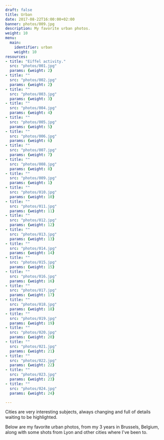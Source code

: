 ```yaml
---
draft: false
title: Urban
date: 2017-08-22T16:00:00+02:00
banner: photos/009.jpg
description: My favorite urban photos.
weight: 10
menu:
  main:
    identifier: urban
    weight: 10
resources:
- title: "Eiffel activity."
  src: "photos/001.jpg"
  params: {weight: 2}
- title: ""
  src: "photos/002.jpg"
  params: {weight: 2}
- title: ""
  src: "photos/003.jpg"
  params: {weight: 3}
- title: ""
  src: "photos/004.jpg"
  params: {weight: 4}
- title: ""
  src: "photos/005.jpg"
  params: {weight: 5}
- title: ""
  src: "photos/006.jpg"
  params: {weight: 6}
- title: ""
  src: "photos/007.jpg"
  params: {weight: 7}
- title: ""
  src: "photos/008.jpg"
  params: {weight: 8}
- title: ""
  src: "photos/009.jpg"
  params: {weight: 1}
- title: ""
  src: "photos/010.jpg"
  params: {weight: 10}
- title: ""
  src: "photos/011.jpg"
  params: {weight: 11}
- title: ""
  src: "photos/012.jpg"
  params: {weight: 12}
- title: ""
  src: "photos/013.jpg"
  params: {weight: 13}
- title: ""
  src: "photos/014.jpg"
  params: {weight: 14}
- title: ""
  src: "photos/015.jpg"
  params: {weight: 15}
- title: ""
  src: "photos/016.jpg"
  params: {weight: 16}
- title: ""
  src: "photos/017.jpg"
  params: {weight: 17}
- title: ""
  src: "photos/018.jpg"
  params: {weight: 18}
- title: ""
  src: "photos/019.jpg"
  params: {weight: 19}
- title: ""
  src: "photos/020.jpg"
  params: {weight: 20}
- title: ""
  src: "photos/021.jpg"
  params: {weight: 21}
- title: ""
  src: "photos/022.jpg"
  params: {weight: 22}
- title: ""
  src: "photos/023.jpg"
  params: {weight: 23}
- title: ""
  src: "photos/024.jpg"
  params: {weight: 24}

---
```


Cities are very interesting subjects, always changing and full of details waiting to be highlighted.

Below are my favorite urban photos, from my 3 years in Brussels, Belgium, along with some shots from Lyon and other cities where I've been to.

